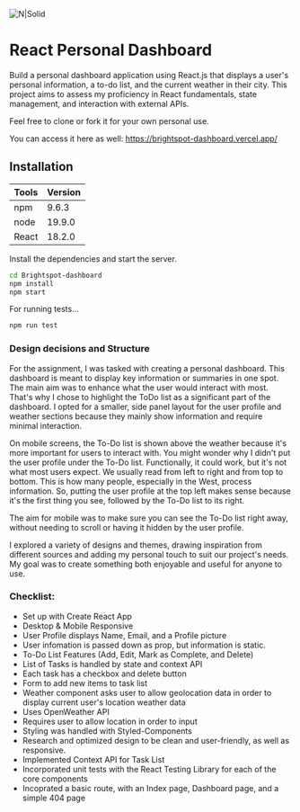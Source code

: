 ![N|Solid](https://github.com/Kobeboy15/Brightspot-dashboard/assets/23691843/77cd517c-b49a-41a7-af2f-7aa372137e6d)
# React Personal Dashboard
Build a personal dashboard application using React.js that displays a user's personal
information, a to-do list, and the current weather in their city. This project aims to assess
my proficiency in React fundamentals, state management, and interaction with external
APIs.

Feel free to clone or fork it for your own personal use.

You can access it here as well:
https://brightspot-dashboard.vercel.app/

## Installation
| Tools | Version |
| ------ | ------ |
| npm | 9.6.3 |
| node | 19.9.0 |
| React | 18.2.0 |
Install the dependencies and start the server.
```sh
cd Brightspot-dashboard
npm install
npm start
```
For running tests...

```sh
npm run test
```

### Design decisions and Structure
For the assignment, I was tasked with creating a personal dashboard. This dashboard is meant to display key information or summaries in one spot. The main aim was to enhance what the user would interact with most. That's why I chose to highlight the ToDo list as a significant part of the dashboard. I opted for a smaller, side panel layout for the user profile and weather sections because they mainly show information and require minimal interaction.

On mobile screens, the To-Do list is shown above the weather because it's more important for users to interact with. You might wonder why I didn't put the user profile under the To-Do list. Functionally, it could work, but it's not what most users expect. We usually read from left to right and from top to bottom. This is how many people, especially in the West, process information. So, putting the user profile at the top left makes sense because it's the first thing you see, followed by the To-Do list to its right.

The aim for mobile was to make sure you can see the To-Do list right away, without needing to scroll or having it hidden by the user profile.

I explored a variety of designs and themes, drawing inspiration from different sources and adding my personal touch to suit our project's needs. My goal was to create something both enjoyable and useful for anyone to use.

### Checklist:
- Set up with Create React App
- Desktop & Mobile Responsive
- User Profile displays Name, Email, and a Profile picture
- User infomation is passed down as prop, but information is static.
- To-Do List Features (Add, Edit, Mark as Complete, and Delete)
- List of Tasks is handled by state and context API
- Each task has a checkbox and delete button
- Form to add new items to task list
- Weather component asks user to allow geolocation data in order to display current user's location weather data
- Uses OpenWeather API
- Requires user to allow location in order to input
- Styling was handled with Styled-Components
- Research and optimized design to be clean and user-friendly, as well as responsive.
- Implemented Context API for Task List
- Incorporated unit tests with the React Testing Library for each of the core components
- Incoprated a basic route, with an Index page, Dashboard page, and a simple 404 page




